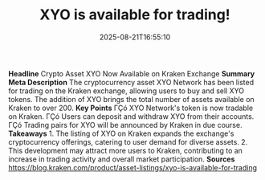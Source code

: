 ﻿---
title: "XYO is available for trading!"
date: "2025-08-21T16:55:10"
category: "Markets"
summary: ""
slug: "xyo is available for trading"
source_urls:
  - "https://blog.kraken.com/product/asset-listings/xyo-is-available-for-trading"
seo:
  title: "XYO is available for trading! | Hash n Hedge"
  description: ""
  keywords: ["news", "markets", "brief"]
---
**Headline** Crypto Asset XYO Now Available on Kraken Exchange  **Summary Meta Description** The cryptocurrency asset XYO Network has been listed for trading on the Kraken exchange, allowing users to buy and sell XYO tokens. The addition of XYO brings the total number of assets available on Kraken to over 200.  **Key Points**  ΓÇó XYO Network's token is now tradable on Kraken. ΓÇó Users can deposit and withdraw XYO from their accounts. ΓÇó Trading pairs for XYO will be announced by Kraken in due course.  **Takeaways**  1. The listing of XYO on Kraken expands the exchange's cryptocurrency offerings, catering to user demand for diverse assets. 2. This development may attract more users to Kraken, contributing to an increase in trading activity and overall market participation.  **Sources** https://blog.kraken.com/product/asset-listings/xyo-is-available-for-trading 
